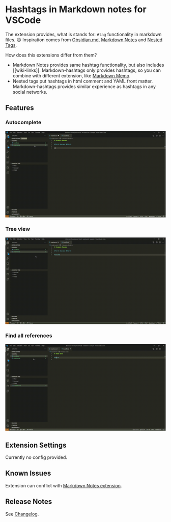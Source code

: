 # Hashtags in Markdown notes for VSCode

The extension provides, what is stands for: `#tag` functionality in markdown files. 😄
Inspiration comes from [Obsidian.md](https://obsidian.md/), [Markdown Notes](https://marketplace.visualstudio.com/items?itemName=kortina.vscode-markdown-notes) and [Nested Tags](https://marketplace.visualstudio.com/items?itemName=vscode-nested-tags.vscode-nested-tags).

How does this extensions differ from them?
- Markdown Notes provides same hashtag functionality, but also includes [[wiki-links]]. Markdown-hashtags only provides hashtags, so you can combine with different extension, like [Markdown Memo](https://marketplace.visualstudio.com/items?itemName=svsool.markdown-memo).
- Nested tags put hashtags in html comment and YAML front matter. Markdown-hashtags provides similar experience as hashtags in any social networks.

## Features

### Autocomplete

![Autocomplete](images/autocomplete.gif)

### Tree view

![Tree](images/tree.gif)

### Find all references

![References](images/references.gif)

## Extension Settings

Currently no config provided.

## Known Issues

Extension can conflict with [Markdown Notes extension](https://marketplace.visualstudio.com/items?itemName=kortina.vscode-markdown-notes).

## Release Notes

See [Changelog](CHANGELOG.md).
